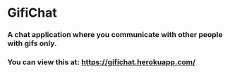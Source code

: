 # GifiChat

### A chat application where you communicate with other people with gifs only.

### You can view this at: https://gifichat.herokuapp.com/
